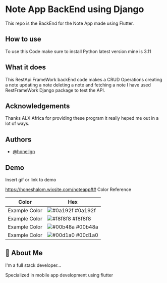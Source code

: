 
# Note App BackEnd using Django

This repo is the BackEnd for the Note App made using Flutter.



## How to use
To use this Code make sure to install Python latest version mine is 3.11

## What it does
This RestApi FrameWork backEnd code makes a CRUD Operations
creating a note
updating a note
deleting a note 
and fetching a note
I have used RestFrameWork Django package to test the API.

## Acknowledgements

Thanks ALX Africa for providing these program it really heped me out in a lot of ways.

 

## Authors

- [@honelign](https://www.github.com/honelign)


## Demo

Insert gif or link to demo

https://honeshalom.wixsite.com/noteapp## Color Reference

| Color             | Hex                                                                |
| ----------------- | ------------------------------------------------------------------ |
| Example Color | ![#0a192f](https://via.placeholder.com/10/0a192f?text=+) #0a192f |
| Example Color | ![#f8f8f8](https://via.placeholder.com/10/f8f8f8?text=+) #f8f8f8 |
| Example Color | ![#00b48a](https://via.placeholder.com/10/00b48a?text=+) #00b48a |
| Example Color | ![#00d1a0](https://via.placeholder.com/10/00b48a?text=+) #00d1a0 |


## 🚀 About Me
I'm a full stack developer...

Specialized in mobile app development using flutter

